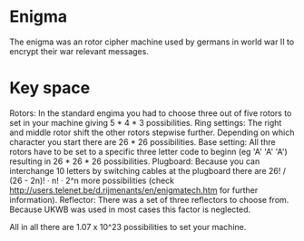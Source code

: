 Enigma
======

The enigma was an rotor cipher machine used by germans in world war II to encrypt their war relevant messages. 

Key space
=========

Rotors: In the standard engima you had to choose three out of five rotors to set in your machine giving 5 * 4 * 3 possibilities.
Ring settings: The right and middle rotor shift the other rotors stepwise further. Depending on which character you start there are 26 * 26 possibilities.
Base setting: All thre rotors have to be set to a specific three letter code to beginn (eg 'A' 'A' 'A') resulting in 26 * 26 * 26 possibilities.
Plugboard: Because you can interchange 10 letters by switching cables at the plugboard there are 26! / (26 - 2n)! · n! · 2^n more possibilities (check http://users.telenet.be/d.rijmenants/en/enigmatech.htm for further information). 
Reflector: There was a set of three reflectors to choose from. Because UKWB was used in most cases this factor is neglected.

All in all there are 1.07 x 10^23 possibilities to set your machine.

